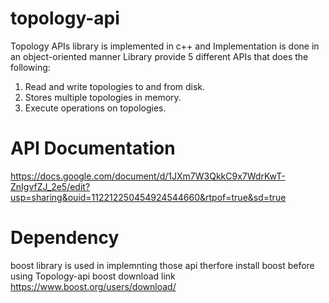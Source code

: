 # topology-api
Topology APIs library is implemented in c++ and Implementation is done in an object-oriented manner
Library provide 5 different APIs that does the following:
1. Read and write topologies to and from disk.
2. Stores multiple topologies in memory.
3. Execute operations on topologies.

# API Documentation 
https://docs.google.com/document/d/1JXm7W3QkkC9x7WdrKwT-ZnIgvfZJ_2e5/edit?usp=sharing&ouid=112212250454924544660&rtpof=true&sd=true
# Dependency
boost library is used in implemnting those api therfore install boost before using Topology-api
  boost download link https://www.boost.org/users/download/
  
  
